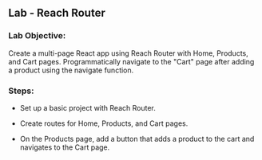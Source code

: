 ## Lab - Reach Router
### Lab Objective:
Create a multi-page React app using Reach Router with Home, Products, and Cart pages. Programmatically navigate to the "Cart" page after adding a product using the navigate function.

### Steps:
* Set up a basic project with Reach Router.  

*  Create routes for Home, Products, and Cart pages.  

* On the Products page, add a button that adds a product to the cart and navigates to the Cart page.

